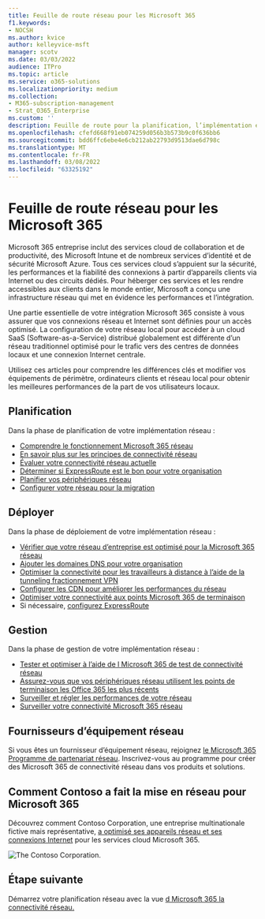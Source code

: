 ```yaml
---
title: Feuille de route réseau pour les Microsoft 365
f1.keywords:
- NOCSH
ms.author: kvice
author: kelleyvice-msft
manager: scotv
ms.date: 03/03/2022
audience: ITPro
ms.topic: article
ms.service: o365-solutions
ms.localizationpriority: medium
ms.collection:
- M365-subscription-management
- Strat_O365_Enterprise
ms.custom: ''
description: Feuille de route pour la planification, l’implémentation et la gestion Microsoft 365 réseau.
ms.openlocfilehash: cfefd668f91eb074259d056b3b573b9c0f636bb6
ms.sourcegitcommit: bdd6ffc6ebe4e6cb212ab22793d9513dae6d798c
ms.translationtype: MT
ms.contentlocale: fr-FR
ms.lasthandoff: 03/08/2022
ms.locfileid: "63325192"
---
```

# <a name="networking-roadmap-for-microsoft-365"></a>Feuille de route réseau pour les Microsoft 365

Microsoft 365 entreprise inclut des services cloud de collaboration et de productivité, des Microsoft Intune et de nombreux services d’identité et de sécurité Microsoft Azure. Tous ces services cloud s’appuient sur la sécurité, les performances et la fiabilité des connexions à partir d’appareils clients via Internet ou des circuits dédiés. Pour héberger ces services et les rendre accessibles aux clients dans le monde entier, Microsoft a conçu une infrastructure réseau qui met en évidence les performances et l’intégration.

Une partie essentielle de votre intégration Microsoft 365 consiste à vous assurer que vos connexions réseau et Internet sont définies pour un accès optimisé. La configuration de votre réseau local pour accéder à un cloud SaaS (Software-as-a-Service) distribué globalement est différente d’un réseau traditionnel optimisé pour le trafic vers des centres de données locaux et une connexion Internet centrale.

Utilisez ces articles pour comprendre les différences clés et modifier vos équipements de périmètre, ordinateurs clients et réseau local pour obtenir les meilleures performances de la part de vos utilisateurs locaux.

## <a name="plan"></a>Planification

Dans la phase de planification de votre implémentation réseau :

- [Comprendre le fonctionnement Microsoft 365 réseau](microsoft-365-networking-overview.md)
- [En savoir plus sur les principes de connectivité réseau](microsoft-365-network-connectivity-principles.md)
- [Évaluer votre connectivité réseau actuelle](assessing-network-connectivity.md)
- [Déterminer si ExpressRoute est le bon pour votre organisation](network-planning-with-expressroute.md)
- [Planifier vos périphériques réseau](plan-for-network-devices.md)
- [Configurer votre réseau pour la migration](network-and-migration-planning.md)

## <a name="deploy"></a>Déployer

Dans la phase de déploiement de votre implémentation réseau :

- [Vérifier que votre réseau d’entreprise est optimisé pour la Microsoft 365 réseau](set-up-network-for-microsoft-365.md)
- [Ajouter les domaines DNS pour votre organisation](../admin/setup/add-domain.md)
- [Optimiser la connectivité pour les travailleurs à distance à l’aide de la tunneling fractionnement VPN](microsoft-365-vpn-split-tunnel.md)
- [Configurer les CDN pour améliorer les performances du réseau](office-365-cdn-quickstart.md)
- [Optimiser votre connectivité aux points Microsoft 365 de terminaison](microsoft-365-ip-web-service.md)
- Si nécessaire, [configurez ExpressRoute](azure-expressroute.md)

## <a name="manage"></a>Gestion

Dans la phase de gestion de votre implémentation réseau :

- [Tester et optimiser à l’aide de l Microsoft 365 de test de connectivité réseau](office-365-network-mac-perf-onboarding-tool.md)
- [Assurez-vous que vos périphériques réseau utilisent les points de terminaison les Office 365 les plus récents](microsoft-365-endpoints.md)
- [Surveiller et régler les performances de votre réseau](network-planning-and-performance.md)
- [Surveiller votre connectivité Microsoft 365 réseau](monitor-connectivity.md)

## <a name="network-equipment-vendors"></a>Fournisseurs d’équipement réseau

Si vous êtes un fournisseur d’équipement réseau, rejoignez [le Microsoft 365 Programme de partenariat réseau](microsoft-365-networking-partner-program.md). Inscrivez-vous au programme pour créer des Microsoft 365 de connectivité réseau dans vos produits et solutions.

## <a name="how-contoso-did-networking-for-microsoft-365"></a>Comment Contoso a fait la mise en réseau pour Microsoft 365

Découvrez comment Contoso Corporation, une entreprise multinationale fictive mais représentative, [a optimisé ses appareils réseau et ses connexions Internet](contoso-networking.md) pour les services cloud Microsoft 365.

![The Contoso Corporation.](../media/contoso-overview/contoso-icon.png)

## <a name="next-step"></a>Étape suivante

Démarrez votre planification réseau avec la vue [d Microsoft 365 la connectivité réseau.](microsoft-365-networking-overview.md)
